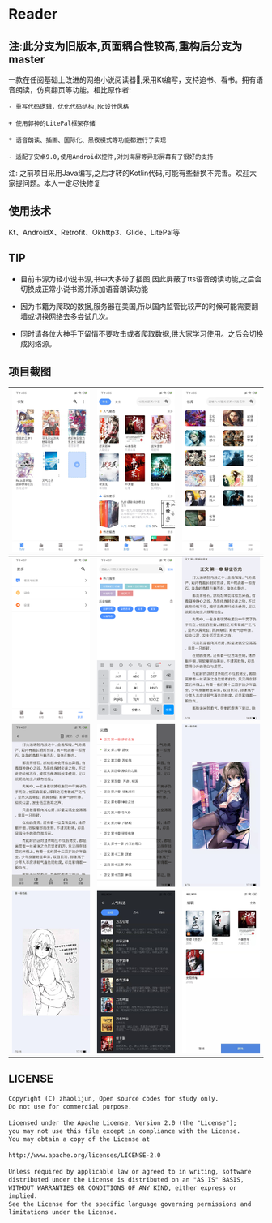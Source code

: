 # Reader
## 注:此分支为旧版本,页面耦合性较高,重构后分支为master

一款在任阅基础上改进的网络小说阅读器📕,采用Kt编写，支持追书、看书。拥有语音朗读，仿真翻页等功能。相比原作者:

    - 重写代码逻辑，优化代码结构,Md设计风格
    
    + 使用郭神的LitePal框架存储
    
    * 语音朗读、插画、国际化、黑夜模式等功能都进行了实现
    
    - 适配了安卓9.0,使用AndroidX控件,对刘海屏等异形屏幕有了很好的支持
    
注: 之前项目采用Java编写,之后才转的Kotlin代码,可能有些替换不完善。欢迎大家提问题。本人一定尽快修复

## 使用技术 
Kt、AndroidX、Retrofit、Okhttp3、Glide、LitePal等

## TIP
- 目前书源为轻小说书源,书中大多带了插图,因此屏蔽了tts语音朗读功能,之后会切换成正常小说书源并添加语音朗读功能

+ 因为书籍为爬取的数据,服务器在美国,所以国内监管比较严的时候可能需要翻墙或切换网络去多尝试几次。

* 同时请各位大神手下留情不要攻击或者爬取数据,供大家学习使用。之后会切换成网络源。

## 项目截图


| <img src="https://github.com/390057892/reader/blob/master/screenshot/%E9%A6%96%E9%A1%B5.jpg?raw=true" width="280" alt="首页"/> | <img src="https://github.com/390057892/reader/blob/master/screenshot/%E6%8E%A8%E8%8D%90.jpg?raw=true" width="280" alt="推荐"/>  |  <img src="https://github.com/390057892/reader/blob/master/screenshot/%E4%B9%A6%E5%BA%93.jpg?raw=true" width="280" alt="书库"/>  |
| --- | --- | --- |
| <img src="https://github.com/390057892/reader/blob/master/screenshot/%E8%AE%BE%E7%BD%AE.png?raw=true" width="280" alt="设置"/> | <img src="https://github.com/390057892/reader/blob/master/screenshot/%E6%90%9C%E7%B4%A2.png?raw=true" width="280" alt="搜索"/> | <img src="https://github.com/390057892/reader/blob/master/screenshot/%E9%98%85%E8%AF%BB%E9%A1%B5.png" width="280" alt="阅读页"/> |
| <img src="https://github.com/390057892/reader/blob/master/screenshot/%E9%98%85%E8%AF%BB%E9%A1%B5%E8%8F%9C%E5%8D%95.png" width="280" alt="菜单"/> |  <img src="https://github.com/390057892/reader/blob/master/screenshot/%E4%B9%A6%E7%B1%8D%E7%9B%AE%E5%BD%95.png" width="280" alt="目录"/>  | <img src="https://github.com/390057892/reader/blob/master/screenshot/%E6%8F%92%E9%A1%B51.jpg" width="280" alt="插页"/>  |
| <img src="https://github.com/390057892/reader/blob/master/screenshot/%E6%8F%92%E9%A1%B52.jpg" width="280" alt="插页2"/> | <img src="https://github.com/390057892/reader/blob/master/screenshot/night.jpg" width="280" alt="夜间"/> | <img src="https://github.com/390057892/reader/blob/master/screenshot/edit.jpg" width="280" alt="编辑"/> | 

 

## LICENSE

```
Copyright (C) zhaolijun, Open source codes for study only.
Do not use for commercial purpose.

Licensed under the Apache License, Version 2.0 (the "License");
you may not use this file except in compliance with the License.
You may obtain a copy of the License at

http://www.apache.org/licenses/LICENSE-2.0

Unless required by applicable law or agreed to in writing, software
distributed under the License is distributed on an "AS IS" BASIS,
WITHOUT WARRANTIES OR CONDITIONS OF ANY KIND, either express or implied.
See the License for the specific language governing permissions and
limitations under the License.
```
